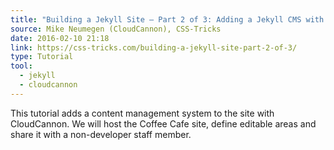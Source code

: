```yaml
---
title: "Building a Jekyll Site – Part 2 of 3: Adding a Jekyll CMS with CloudCannon | CSS-Tricks"
source: Mike Neumegen (CloudCannon), CSS-Tricks
date: 2016-02-10 21:18
link: https://css-tricks.com/building-a-jekyll-site-part-2-of-3/
type: Tutorial
tool:
  - jekyll
  - cloudcannon
---
```

This tutorial adds a content management system to the site with CloudCannon. We will host the Coffee Cafe site, define editable areas and share it with a non-developer staff member.
